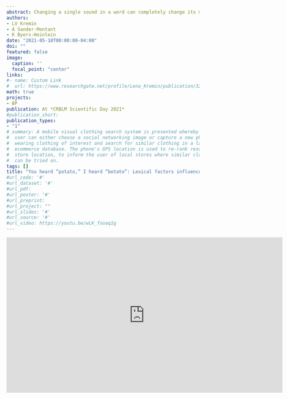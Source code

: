 ```yaml
---
abstract: Changing a single sound in a word can completely change its meaning. “Bat” can be changed to “pat” through altering the phonetic cue of Voice Onset Time (VOT), or the time it takes from the lips bursting apart to the vocal cord vibration. In any particular language, there is a specific VOT value that acts as a boundary between /b/ and /p/, but this value can vary across languages. This variation is particularly relevant for bilinguals whose languages have different VOT boundaries. Some research has suggested that bilinguals have a different boundary for each language (e.g., Gonzales et al., 2019), but this work has relied on syllables or nonwords as stimuli. Here, we evaluate if bilinguals have a different boundary for each language using real words. To date, 37 French-English bilinguals (mean age=25.13 years) have completed an online task where they reported if French and English words started with a /b/ or /p/. Words were edited on a continuum to begin with different VOTs, spanning the boundary in both languages (e.g., “puppy” was edited to sound like “buppy”). A logistic mixed-effect model revealed that participants’ perceptions were not guided by separate VOT boundaries in each language. Instead, participants were more likely to report hearing the sound that resulted in a real word (e.g., reporting hearing “puppy” despite the stimulus being phonetically “buppy”).  These preliminary results suggest that lexical information influences bilinguals’ perception of sounds more than the phonetic cue of VOT. 
authors:
- LV Kremin
- A Sander-Montant
- K Byers-Heinlein
date: "2021-05-18T00:00:00-04:00"
doi: ""
featured: false
image:
  caption: ''
  focal_point: "center"
links:
#- name: Custom Link
#  url: https://www.researchgate.net/profile/Lena_Kremin/publication/320931641_Sexist_swearin#g_and_slurs_Responses_to_gender-directed_insults/links/5a0325af0f7e9b3d40203e39/Sexist-swear#ing-and-slurs-Responses-to-gender-directed-insults.pdf
math: true
projects:
- BP
publication: At *CRBLM Scientific Day 2021*
#publication_short: 
publication_types:
- "1"
# summary: A mobile visual clothing search system is presented whereby a smart phone
#  user can either choose a social networking image or capture a new photo of a person
#  wearing clothing of interest and search for similar clothing in a large cloud-based
#  ecommerce database. The phone's GPS location is used to re-rank results by retail
#  store location, to inform the user of local stores where similar clothing items
#  can be tried on.
tags: []
title: "You heard “potato,” I heard “botato”: Lexical factors influence bilinguals’ phonetic perception (Poster)"
#url_code: '#'
#url_dataset: '#'
#url_pdf: 
#url_poster: '#'
#url_preprint: 
#url_project: ""
#url_slides: '#'
#url_source: '#'
#url_video: https://youtu.be/wLK_fooaq1g
---
```


<iframe width="720" height="405" src="https://youtu.be/wLK_fooaq1g" frameborder="0" allow="accelerometer; autoplay; encrypted-media; gyroscope; picture-in-picture" allowfullscreen></iframe>
